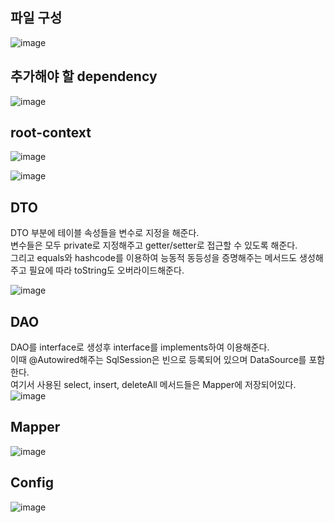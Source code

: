## 파일 구성          
![image](https://user-images.githubusercontent.com/122864238/235030746-01718cd2-081c-4017-bc36-7ea75590fd57.png)

## 추가해야 할 dependency        
![image](https://user-images.githubusercontent.com/122864238/235031156-2180c937-891d-4959-98d0-524a5b7c6f8e.png)


## root-context       
![image](https://user-images.githubusercontent.com/122864238/235030709-0740846e-db28-4ce4-a942-73d7a0f708c0.png)

![image](https://user-images.githubusercontent.com/122864238/235383879-c243da1b-dd5f-4ef2-967e-c3c371813a2d.png)

## DTO        
DTO 부분에 테이블 속성들을 변수로 지정을 해준다.           
변수들은 모두 private로 지정해주고 getter/setter로 접근할 수 있도록 해준다.          
그리고 equals와 hashcode를 이용하여 능동적 동등성을 증명해주는 메서드도 생성해주고 필요에 따라 toString도 오버라이드해준다.

![image](https://user-images.githubusercontent.com/122864238/235028949-9ed8cf59-43f7-4f3b-bc95-4ad13aa89d89.png)

## DAO        
DAO를 interface로 생성후 interface를 implements하여 이용해준다.          
이때 @Autowired해주는 SqlSession은 빈으로 등록되어 있으며 DataSource를 포함한다.         
여기서 사용된 select, insert, deleteAll 메서드들은 Mapper에 저장되어있다.     
![image](https://user-images.githubusercontent.com/122864238/235029378-1dc0f496-3282-486b-96ae-bde581c02f6b.png)

## Mapper         
![image](https://user-images.githubusercontent.com/122864238/235029916-5e14a145-3c9f-4448-9cc7-55d00ba153f1.png)

## Config       
![image](https://user-images.githubusercontent.com/122864238/235030128-7de92e8b-f33b-4b76-8dee-a5765993b45c.png)

